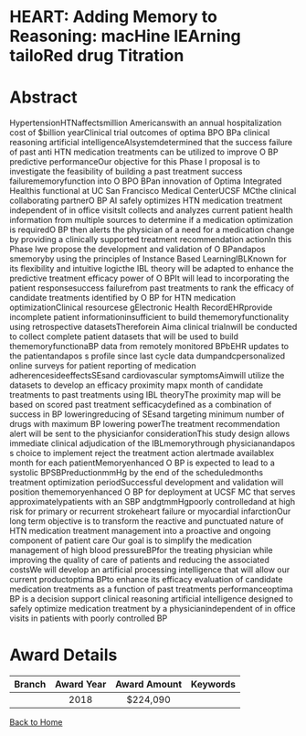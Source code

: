 
HEART: Adding Memory to Reasoning: macHine lEArning tailoRed drug Titration
===========================================================================

# Abstract


HypertensionHTNaffectsmillion Americanswith an annual hospitalization cost of $billion yearClinical trial outcomes of optima BPO BPa clinical reasoning artificial intelligenceAIsystemdetermined
that the success failure of past anti HTN medication treatments can be utilized to improve O BP predictive
performanceOur objective for this Phase I proposal is to investigate the feasibility of building a past treatment
success failurememoryfunction into O BPO BPan innovation of Optima Integrated Healthis functional at
UC San Francisco Medical CenterUCSF MCthe clinical collaborating partnerO BP AI safely optimizes
HTN medication treatment independent of in office visitsIt collects and analyzes current patient health
information from multiple sources to determine if a medication optimization is requiredO BP then alerts the
physician of a need for a medication change by providing a clinically supported treatment recommendation
actionIn this Phase Iwe propose the development and validation of O BPandapos smemoryby using the principles
of Instance Based LearningIBLKnown for its flexibility and intuitive logicthe IBL theory will be adapted to
enhance the predictive treatment efficacy power of O BPIt will lead to incorporating the patient responsesuccess failurefrom past treatments to rank the efficacy of candidate treatments identified by O BP for HTN
medication optimizationClinical resourcese gElectronic Health RecordEHRprovide incomplete patient
informationinsufficient to build thememoryfunctionality using retrospective datasetsThereforein Aima
clinical trialnwill be conducted to collect complete patient datasets that will be used to build thememoryfunctionaBP data from remotely monitored BPbEHR updates to the patientandapos s profile since last
cycle data dumpandcpersonalized online surveys for patient reporting of medication adherencesideeffectsSEsand cardiovascular symptomsAimwill utilize the datasets to develop an efficacy proximity
mapx month of candidate treatments to past treatments using IBL theoryThe proximity map will be based on
scored past treatment sefficacydefined as a combination of success in BP loweringreducing of SEsand
targeting minimum number of drugs with maximum BP lowering powerThe treatment recommendation alert
will be sent to the physicianfor considerationThis study design allows immediate clinical adjudication of the
IBLmemorythrough physicianandapos s choice to implement reject the treatment action alertmade availablex month for each patientMemoryenhanced O BP is expected to lead to a systolic BPSBPreductionmmHg by the end of the scheduledmonths treatment optimization periodSuccessful development and
validation will position thememoryenhanced O BP for deployment at UCSF MC that serves approximatelypatients with an SBP andgtmmHgpoorly controlledand at high risk for primary or recurrent strokeheart failure or myocardial infarctionOur long term objective is to transform the reactive and punctuated
nature of HTN medication treatment management into a proactive and ongoing component of patient care Our goal is to simplify the medication management of high blood pressureBPfor the treating physician while
improving the quality of care of patients and reducing the associated costsWe will develop an artificial
processing intelligence that will allow our current productoptima BPto enhance its efficacy evaluation of
candidate medication treatments as a function of past treatments performanceoptima BP is a decision
support clinical reasoning artificial intelligence designed to safely optimize medication treatment by a physicianindependent of in office visits in patients with poorly controlled BP  

# Award Details

|Branch|Award Year|Award Amount|Keywords|
| :---: | :---: | :---: | :---: |
||2018|$224,090||
  
  


[Back to Home](https://github.com/chrischow/dod_sbir_awards/JH/#2448)